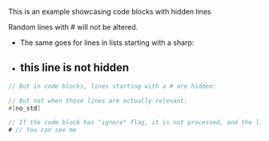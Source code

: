 This is an example showcasing code blocks with hidden lines

Random lines with # will not be altered.

* The same goes for lines in lists starting with a sharp:
* ## this line is not hidden

```rust
// But in code blocks, lines starting with a # are hidden:

// But not when those lines are actually relevant:
#[no_std]
```

```rust
// If the code block has "ignore" flag, it is not processed, and the lines starting with "#" are not hidden
# // You can see me
```
